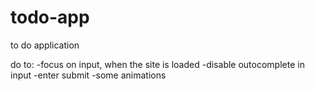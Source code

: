 # todo-app
to do application

do to:
-focus on input, when the site is loaded
-disable outocomplete in input
-enter submit
-some animations

